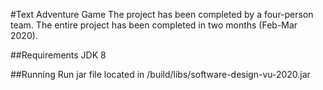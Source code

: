#Text Adventure Game
The project has been completed by a four-person team. The entire project has been completed in two months (Feb-Mar 2020).

##Requirements
JDK 8

##Running
Run jar file located in /build/libs/software-design-vu-2020.jar